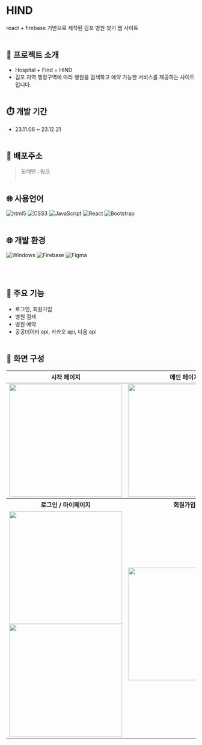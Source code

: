 # HIND

react + firebase 기반으로 제작된 김포 병원 찾기 웹 사이트
<br/><br/>

## 	:bookmark_tabs: 프로젝트 소개
- Hospital + Find = HIND
- 김포 지역 행정구역에 따라 병원을 검색하고 예약 가능한 서비스를 제공하는 사이트입니다.
<br/><br/>

## :stopwatch: 개발 기간
- 23.11.06 ~ 23.12.21
<br/><br/>

## 	:link: 배포주소
> 도메인 : 링크
<br/><br/>



## :globe_with_meridians:	사용언어
<img alt="html5" src ="https://img.shields.io/badge/html5-E34F26.svg?&style=for-the-badge&logo=html5&logoColor=black"/> <img alt="CSS3" src="https://img.shields.io/badge/CSS3-1572B6.svg?&style=for-the-badge&logo=CSS3&logoColor=white"/> 
<img alt="JavaScript" src ="https://img.shields.io/badge/JavaScriipt-F7DF1E.svg?&style=for-the-badge&logo=JavaScript&logoColor=black"/> 
<img alt="React" src="https://img.shields.io/badge/React-61DAFB.svg?&style=for-the-badge&logo=React&logoColor=white"/> 
<img alt="Bootstrap" src="https://img.shields.io/badge/Bootstrap-7952B3.svg?&style=for-the-badge&logo=Bootstrap&logoColor=white"/>
<br/><br/>
## :globe_with_meridians:	개발 환경
<img alt="Windows" src="https://img.shields.io/badge/Windows-0078D4.svg?&style=for-the-badge&logo=Windows&logoColor=white"/> <img alt="Firebase" src="https://img.shields.io/badge/Firebase-FFCA28.svg?&style=for-the-badge&logo=Firebase&logoColor=white"/>
<img alt="Figma" src="https://img.shields.io/badge/Figma-F24E1E.svg?&style=for-the-badge&logo=Figma&logoColor=white"/>

<br/><br/>


## :balloon: 주요 기능
- 로그인, 회원가입
- 병원 검색
- 병원 예약
- 공공데이터 api, 카카오 api, 다음 api
  <br/><br/>
  
## :receipt: 화면 구성
<table>
  <thead>
      <tr>
          <th align="center">시작 페이지</th>
          <th align="center">메인 페이지</th>
          <th align="center">병원 상세 페이지</th>
      </tr>
  </thead>
  <tbody>
      <tr>
          <td align="center"><a target="_blank" rel="noopener noreferrer" href="#"><img width="300" src="https://github.com/kingyjjy/hospitalweb/assets/141803591/5b206feb-e420-4a3f-8eee-37672ab5571d" style="max-width:100%;"></a></td>
          <td align="center"><a target="_blank" rel="noopener noreferrer" href="#"><img width="300" src="https://github.com/kingyjjy/hospitalweb/assets/141803591/b153eaa6-8028-4068-b97d-b273293dae7d" style="max-width:100%;"></a></td>
          <td align="center"><a target="_blank" rel="noopener noreferrer" href="#"><img width="300" src="https://github.com/kingyjjy/hospitalweb/assets/141803591/c2ea0ff2-eb8b-4d5e-9b41-a325ebbe6d55" style="max-width:100%;"></a></td>
      </tr>
      <tr>
          <th align="center">로그인 / 마이페이지</th>
          <th align="center">회원가입</th>
          <th align="center">내 정보</th>
      </tr>
      <tr>
          <td align="center"><a target="_blank" rel="noopener noreferrer" href="#"><img width="300" src="https://github.com/kingyjjy/hospitalweb/assets/141803591/b4076351-7edc-48f1-b180-58e2bb6da5a9" style="max-width:100%;"></a><a target="_blank" rel="noopener noreferrer" href="#"><img width="300" src="https://github.com/kingyjjy/hospitalweb/assets/141803591/adac0e2a-f87f-44b0-bc29-7e1ce775b8ca" style="max-width:100%;"></a></td>
          <td align="center"><a target="_blank" rel="noopener noreferrer" href="#"><img width="300" src="https://github.com/kingyjjy/hospitalweb/assets/141803591/5c04b214-baf3-4eb2-af84-867ceceff459" style="max-width:100%;"></a></td>
          <td align="center"><a target="_blank" rel="noopener noreferrer" href="#"><img width="300" src="https://github.com/kingyjjy/hospitalweb/assets/141803591/df220605-638c-44ed-b2f2-7a0c989c137기
